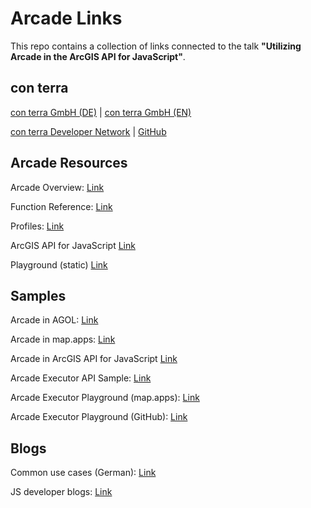 # Arcade Links

This repo contains a collection of links connected to the talk **"Utilizing Arcade in the ArcGIS API for JavaScript"**.


## con terra

[con terra GmbH (DE)](https://www.conterra.de/) | 
[con terra GmbH (EN)](https://www.con-terra.com/)

[con terra Developer Network](https://developernetwork.conterra.de/) | 
[GitHub](https://github.com/conterra)


## Arcade Resources

Arcade Overview: [Link](https://developers.arcgis.com/arcade/)

Function Reference: [Link](https://developers.arcgis.com/arcade/function-reference/)

Profiles: [Link](https://developers.arcgis.com/arcade/guide/profiles)

ArcGIS API for JavaScript [Link](https://developers.arcgis.com/javascript/latest/arcade/)

Playground (static) [Link](https://developers.arcgis.com/arcade/playground/)


## Samples

Arcade in AGOL: [Link](https://ct.maps.arcgis.com/apps/mapviewer/index.html?webmap=6f907432269649ec881915690f9503da)

Arcade in map.apps: [Link](https://demos.conterra.de/mapapps/resources/apps/arcade_sample_us/index.html?lang=en)

Arcade in ArcGIS API for JavaScript [Link](https://codepen.io/m-scherpi/pen/jOKmxEW?editors=1000)

Arcade Executor API Sample: [Link](https://developers.arcgis.com/javascript/latest/sample-code/arcade-execute-chart/)

Arcade Executor Playground (map.apps): [Link](https://demos.conterra.de/mapapps/resources/apps/downloads_arcade_executor/index.html?lang=en) 

Arcade Executor Playground (GitHub): [Link](https://github.com/conterra/mapapps-arcade-executor)


## Blogs

Common use cases (German): [Link](https://arcgis.esri.de/arcade-in-arcgis-online-4-4/)

JS developer blogs: [Link](https://developers.arcgis.com/javascript/latest/blogs/#arcade)
